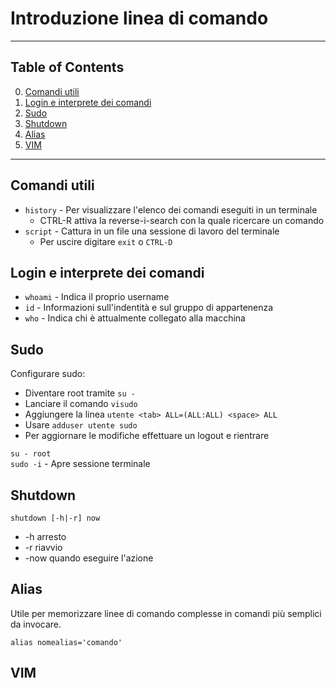 # Introduzione linea di comando

---------------
## Table of Contents

0. [Comandi utili](#comandi-utili)
1. [Login e interprete dei comandi](#login-e-interprete-dei-comandi)
2. [Sudo](#sudo)
3. [Shutdown](#shutdown)
4. [Alias](#alias)
5. [VIM](#vim)
---------------
## Comandi utili

- `history` - Per visualizzare l'elenco dei comandi eseguiti in un terminale
  - CTRL-R attiva la reverse-i-search con la quale ricercare un comando
- `script` - Cattura in un file una sessione di lavoro del terminale
  - Per uscire digitare `exit` o `CTRL-D`

## Login e interprete dei comandi

  * `whoami` - Indica il proprio username
  * `id` - Informazioni sull'indentità e sul gruppo di appartenenza
  * `who` - Indica chi è attualmente collegato alla macchina


## Sudo

Configurare sudo:
 * Diventare root tramite `su -`
 * Lanciare il comando `visudo`
 * Aggiungere la linea `utente <tab> ALL=(ALL:ALL) <space> ALL`
 * Usare `adduser utente sudo`
 * Per aggiornare le modifiche effettuare un logout e rientrare

`su - root`  
`sudo -i` - Apre sessione terminale


## Shutdown

`shutdown [-h|-r] now` 
* -h arresto  
* -r riavvio  
* -now quando eseguire l'azione

## Alias

Utile per memorizzare linee di comando complesse in comandi più semplici da invocare.

`alias nomealias='comando'`

## VIM

